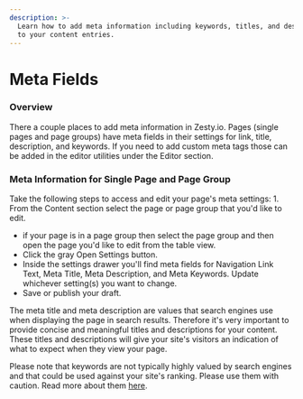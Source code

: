 ```yaml
---
description: >-
  Learn how to add meta information including keywords, titles, and descriptions
  to your content entries.
---
```


# Meta Fields

### Overview

There a couple places to add meta information in Zesty.io. Pages \(single pages and page groups\) have meta fields in their settings for link, title, description, and keywords. If you need to add custom meta tags those can be added in the editor utilities under the Editor section.

### Meta Information for Single Page and Page Group

Take the following steps to access and edit your page's meta settings: 1. From the Content section select the page or page group that you'd like to edit.

* if your page is in a page group then select the page group and then open the page you'd like to edit from the table view. 
* Click the gray Open Settings button.  
* Inside the settings drawer you'll find meta fields for Navigation Link Text, Meta Title, Meta Description, and Meta Keywords. Update whichever setting\(s\) you want to change.
* Save or publish your draft.  

The meta title and meta description are values that search engines use when displaying the page in search results. Therefore it's very important to provide concise and meaningful titles and descriptions for your content. These titles and descriptions will give your site's visitors an indication of what to expect when they view your page.

Please note that keywords are not typically highly valued by search engines and that could be used against your site's ranking. Please use them with caution. Read more about them [here](https://webmasters.googleblog.com/2009/09/google-does-not-use-keywords-meta-tag.html).

